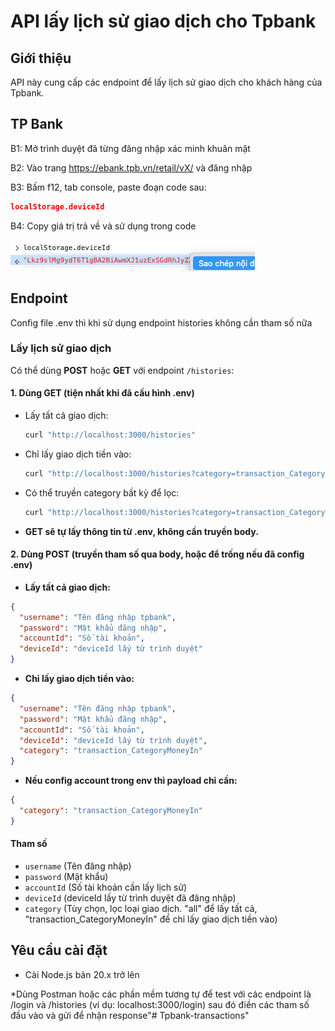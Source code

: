 # API lấy lịch sử giao dịch cho Tpbank

## Giới thiệu
API này cung cấp các endpoint để lấy lịch sử giao dịch cho khách hàng của Tpbank.

## TP Bank
B1: Mở trình duyệt đã từng đăng nhập xác minh khuân mặt

B2: Vào trang https://ebank.tpb.vn/retail/vX/ và đăng nhập

B3: Bấm f12, tab console, paste đoạn code sau:

```json
localStorage.deviceId
```

B4: Copy giá trị trả về và sử dụng trong code

![image info](./deviceId.png)

## Endpoint

Config file .env thì khi sử dụng endpoint histories không cần tham số nữa

### Lấy lịch sử giao dịch

Có thể dùng **POST** hoặc **GET** với endpoint `/histories`:

#### 1. Dùng GET (tiện nhất khi đã cấu hình .env)
- Lấy tất cả giao dịch:
  ```bash
  curl "http://localhost:3000/histories"
  ```
- Chỉ lấy giao dịch tiền vào:
  ```bash
  curl "http://localhost:3000/histories?category=transaction_CategoryMoneyIn"
  ```
- Có thể truyền category bất kỳ để lọc:
  ```bash
  curl "http://localhost:3000/histories?category=transaction_CategoryOther"
  ```
- **GET sẽ tự lấy thông tin từ .env, không cần truyền body.**

#### 2. Dùng POST (truyền tham số qua body, hoặc để trống nếu đã config .env)
- **Lấy tất cả giao dịch:**
```json
{
  "username": "Tên đăng nhập tpbank",
  "password": "Mật khẩu đăng nhập",
  "accountId": "Số tài khoản",
  "deviceId": "deviceId lấy từ trình duyệt"
}
```
- **Chỉ lấy giao dịch tiền vào:**
```json
{
  "username": "Tên đăng nhập tpbank",
  "password": "Mật khẩu đăng nhập",
  "accountId": "Số tài khoản",
  "deviceId": "deviceId lấy từ trình duyệt",
  "category": "transaction_CategoryMoneyIn"
}
```
- **Nếu config account trong env thì payload chỉ cần:**
```json
{
  "category": "transaction_CategoryMoneyIn"
}
```

#### Tham số
- `username` (Tên đăng nhập)
- `password` (Mật khẩu)
- `accountId` (Số tài khoản cần lấy lịch sử)
- `deviceId` (deviceId lấy từ trình duyệt đã đăng nhập)
- `category` (Tùy chọn, lọc loại giao dịch. "all" để lấy tất cả, "transaction_CategoryMoneyIn" để chỉ lấy giao dịch tiền vào)

## Yêu cầu cài đặt
- Cài Node.js bản 20.x trở lên


*Dùng Postman hoặc các phần mềm tương tự để test với các endpoint là /login và /histories (ví dụ: localhost:3000/login) sau đó điền các tham số đầu vào và gửi để nhận response"# Tpbank-transactions" 
